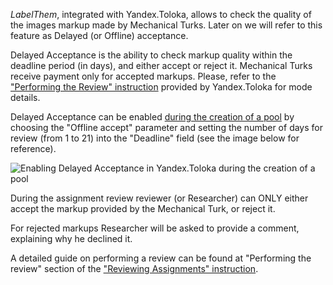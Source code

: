 *LabelThem*, integrated with Yandex.Toloka, allows to check the quality of the images markup made by Mechanical Turks. Later on we will refer to this feature as Delayed (or Offline) acceptance. 

Delayed Acceptance is the ability to check markup quality within the deadline period (in days), and either accept or reject it. Mechanical Turks receive payment only for accepted markups. Please, refer to the ["Performing the Review" instruction](https://yandex.com/support/toloka-requester/concepts/accept.html) provided by Yandex.Toloka for mode details.

Delayed Acceptance can be enabled [during the creation of a pool](https://github.com/innosoft-pro/label-them/wiki/Getting-started-YandexToloka#adding-a-pool) by choosing the "Offline accept" parameter and setting the number of days for review (from 1 to 21) into the "Deadline" field (see the image below for reference).

![Enabling Delayed Acceptance in Yandex.Toloka during the creation of a pool](https://s4.postimg.org/m1wxh1pn1/Screenshot_from_2017-08-02_15-45-19.png)

During the assignment review reviewer (or Researcher) can ONLY either accept the markup provided by the Mechanical Turk, or reject it.

For rejected markups Researcher will be asked to provide a comment, explaining why he declined it.

A detailed guide on performing a review can be found at "Performing the review" section of the ["Reviewing Assignments" instruction](https://yandex.com/support/toloka-requester/concepts/accept.html).